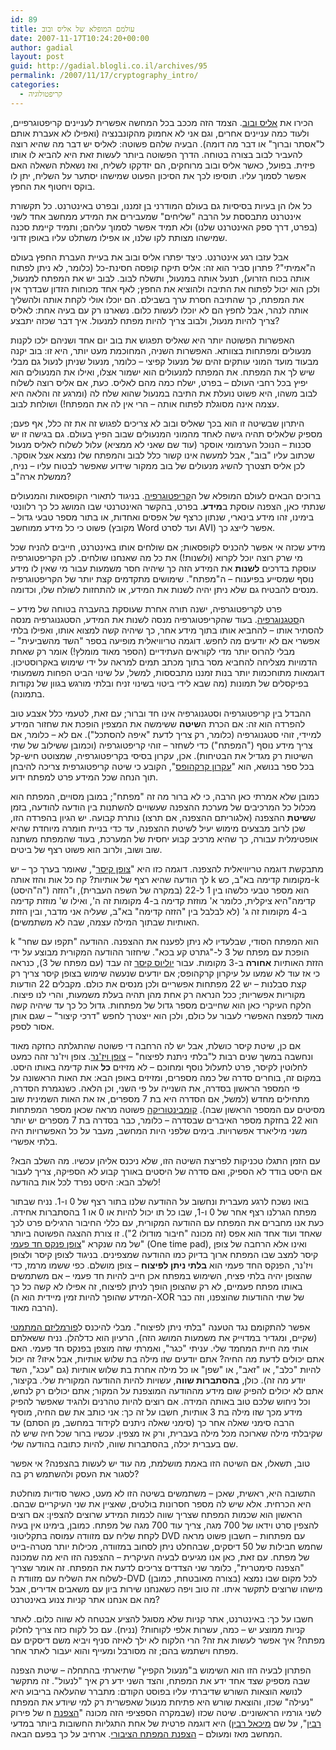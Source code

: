 ```yaml
---
id: 89
title: עולמם המופלא של אליס ובוב
date: 2007-11-17T10:24:20+00:00
author: gadial
layout: post
guid: http://gadial.blogli.co.il/archives/95
permalink: /2007/11/17/cryptography_intro/
categories:
  - קריפטולוגיה
---
```

הכירו את [אליס ובוב](http://he.wikipedia.org/wiki/%D7%90%D7%9C%D7%99%D7%A1_%D7%95%D7%91%D7%95%D7%91). הצמד הזה מככב בכל המחשה אפשרית לעניינים קריפטוגרפיים, ולעוד כמה עניינים אחרים, וגם אני לא אחמוק מהקונבנציה (ואפילו לא אעברת אותם ל"אסתר וברוך" או דבר מה דומה). הבעיה שלהם פשוטה: לאליס יש דבר מה שהיא רוצה להעביר לבוב בצורה בטוחה. הדרך הפשוטה ביותר לעשות זאת היא להביא לו אותו פיזית. בפועל, כאשר אליס ובוב מרוחקים, הם יזדקקו לשליח, ואז נשאלת השאלה האם אפשר לסמוך עליו. תוסיפו לכך את הסיכון הפעוט שמישהו יסתער על השליח, יתן לו בוקס ויחטוף את החפץ.

כל אלו הן בעיות בסיסיות גם בעולם המודרני בן זמננו, ובפרט באינטרנט. כל תקשורת אינטרנט מתבססת על הרבה "שליחים" שמעבירים את המידע ממחשב אחד לשני (בפרט, דרך ספק האינטרנט שלנו) ולא תמיד אפשר לסמוך עליהם; ותמיד קיימת סכנה שמישהו מצותת לקו שלנו, או אפילו משתלט עליו באופן זדוני.

אבל עזבו רגע אינטרנט. כיצד יפתרו אליס ובוב את בעיית העברת החפץ בעולם ה"אמיתי"? פתרון סביר הוא זה: אליס תיקח קופסה חסינת-כל (כלומר, לא ניתן לפתוח אותה בכוח הזרוע), תנעל אותה במנעול, ותשלח לבוב. לבוב יש את המפתח למנעול, ולכן הוא יכול לפתוח את התיבה ולהוציא את החפץ; לאף אחד מכוחות הזדון שבדרך אין את המפתח, כך שהתיבה חסרת ערך בשבילם. הם יוכלו אולי לקחת אותה ולהשליך אותה לנהר, אבל לחפץ הם לא יוכלו לעשות כלום. נשארנו רק עם בעיה אחת: לאליס צריך להיות מנעול, ולבוב צריך להיות מפתח למנעול. איך דבר שכזה יתבצע?

האפשרות הפשוטה יותר היא שאליס תפגוש את בוב יום אחד ושניהם ילכו לקנות מנעולים ומפתחות בצוותא. האפשרות השניה, המחוכמת מעט יותר, היא זו: בוב יקנה מבעוד מועד המוני עותקים זהים של מנעול קפיצי &#8211; כלומר, מנעול שניתן לנעול גם מבלי שיש לך את המפתח. את המפתח למנעולים הוא ישמור אצלו, ואילו את המנעולים הוא יפיץ בכל רחבי העולם &#8211; בפרט, ישלח כמה מהם לאליס. כעת, אם אליס רוצה לשלוח לבוב משהו, היא פשוט נועלת את התיבה במנעול שהוא שלח לה (ומרגע זה והלאה היא עצמה אינה מסוגלת לפתוח אותה &#8211; הרי אין לה את המפתח!) ושולחת לבוב.

היתרון שבשיטה זו הוא בכך שאליס ובוב לא צריכים לפגוש זה את זה כלל, אף פעם; מספיק שלאליס תהיה גישה לאחד מהמוני המנעולים שבוב הפיץ בעולם. גם בגישה זו יש סכנות &#8211; הנוכל הערמומי אוסקר (עוד שם שאני לא ממציא) עלול לשלוח לאליס מנעול שכתוב עליו "בוב", אבל למעשה אינו קשור כלל לבוב והמפתח שלו נמצא אצל אוסקר. לכן אליס תצטרך להשיג מנעולים של בוב ממקור שידוע שאפשר לבטוח עליו &#8211; נניח, ממשלת ארה"ב?

ברוכים הבאים לעולם המופלא של ה[קריפטוגרפיה](http://he.wikipedia.org/wiki/%D7%A7%D7%A8%D7%99%D7%A4%D7%98%D7%95%D7%92%D7%A8%D7%A4%D7%99%D7%94). בניגוד לתאורי הקופסאות והמנעולים שנתתי כאן, הצפנה עוסקת ב**מידע**. בפרט, בהקשר האינטרנטי שבו המושג כל כך רלוונטי בימינו, זהו מידע בינארי, שנתון כרצף של אפסים ואחדות, או בתור מספר טבעי גדול &#8211; פשוט כי כל מידע ממוחשב (מקובץ Word ועד לסרט AVI) אפשר לייצג כך.

מידע שכזה אי אפשר להכניס לקופסאות; אם שולחים אותו באינטרנט, חייבים להניח שכל מי שרק רוצה יוכל לקרוא (ולשנות!) את כל מה שאנחנו שולחים. לכן הקריפטוגרפיה עוסקת בדרכים **לשנות** את המידע הזה כך שיהיה חסר משמעות עבור מי שאין לו מידע נוסף שמסייע בפיענוח &#8211; ה"מפתח". שימושים מתקדמים קצת יותר של הקריפטוגרפיה מנסים להבטיח גם שלא ניתן יהיה לשנות את המידע, או להתחזות לשולח שלו, וכדומה.

פרט לקריפטוגרפיה, ישנה תורה אחרת שעוסקת בהעברה בטוחה של מידע &#8211; ה[סטגנוגרפיה](http://he.wikipedia.org/wiki/%D7%A1%D7%98%D7%92%D7%A0%D7%95%D7%92%D7%A8%D7%A4%D7%99%D7%94). בעוד שהקריפטוגרפיה מנסה לשנות את המידע, הסטגנוגרפיה מנסה להסתיר אותו &#8211; להחביא אותו בתוך מידע אחר, כך שיהיה קשה למצוא אותו, ואפילו בלתי אפשרי אם לא יודעים מה לחפש. דוגמה טריוויאלית מופיעה בספר "השד מהשביעית" &#8211; מבלי להרוס יותר מדי לקוראים העתידיים (הספר מאוד מומלץ!) אומר רק שאחת הדמויות מצליחה להחביא מסר בתוך מכתב תמים למראה על ידי שימוש באקרוסטיכון. דוגמאות מתוחכמות יותר בנות זמננו מתבססות, למשל, על שינוי הביט הפחות משמעותי בפיקסלים של תמונות (מה שבא לידי ביטוי בשינוי זניח ובלתי מורגש בגוון של נקודות בתמונה).

ההבדל בין קריפטוגרפיה וסטגנוגרפיה אינו חד וברור; עם זאת, לטעמי כלל אצבע טוב להפרדה הוא זה: אם הכרת ה**שיטה** ששימשה את המצפין הופכת את שחזור המידע למיידי, זוהי סטגנוגרפיה (כלומר, רק צריך לדעת "איפה להסתכל"). אם לא &#8211; כלומר, אם צריך מידע נוסף ("המפתח") כדי לשחזר &#8211; זוהי קריפטוגרפיה (וכמובן ששילוב של שתי השיטות רק מגדיל את הבטיחות). אכן, עקרון בסיסי בקריפטוגרפיה, שמצוטט חיש-קל בכל ספר בנושא, הוא "[עקרון קרקהופס](http://he.wikipedia.org/wiki/%D7%A2%D7%A7%D7%A8%D7%95%D7%9F_%D7%A7%D7%A8%D7%A7%D7%94%D7%95%D7%A4%D7%A1)", הקובע כי שיטה קריפטוגרפית צריכה להיבחן תוך הנחה שכל המידע פרט למפתח ידוע.

כמובן שלא אמרתי כאן הרבה, כי לא ברור מה זה "מפתח"; במובן מסויים, המפתח הוא מכלול כל המרכיבים של מערכת ההצפנה שעשויים להשתנות בין הודעה להודעה, בזמן ש**שיטת** ההצפנה (אלגוריתם ההצפנה, אם תרצו) נותרת קבועה. יש הגיון בהפרדה הזו, שכן לרוב מבצעים מימוש יעיל לשיטת ההצפנה, עד כדי בניית חומרה מיוחדת שהיא אופטימלית עבורה, כך שהיא מרכיב קבוע יחסית של המערכת, בעוד שהמפתח משתנה שוב ושוב, ולרוב הוא פשוט רצף של ביטים.

מתבקשת דוגמה טריוויאלית להצפנה. דוגמה כזו היא "[צופן קיסר](http://he.wikipedia.org/wiki/%D7%A6%D7%95%D7%A4%D7%9F_%D7%A7%D7%99%D7%A1%D7%A8)", שאומר בערך כך &#8211; יש לך הודעה שהיא רצף של אותיות? קח כל אות והזז אותה k מקומות קדימה בא"ב, כש-k (ה"היסט") הוא מספר טבעי כלשהו בין 1 ל-22 (במקרה של השפה העברית), ו"הזזה קדימה"היא ציקלית, כלומר א' מוזזת קדימה ב-4 מקומות זה ה', ואילו ש' מוזזת קדימה ב-4 מקומות זה ג' (לא לבלבל בין "הזזה קדימה" בא"ב, שעליה אני מדבר, ובין הזזת האותיות שבתוך המילה עצמה, שבה לא משתמשים).

k הוא המפתח הסודי, שבלעדיו לא ניתן לפענח את ההצפנה. ההודעה "תקפו עם שחר" הופכת עם מפתח של 3 ל-"גתרט קע בכא". שיחזור ההודעה המקורית מבוצע על ידי הזזת האותיות **אחורה** ב-3 מקומות. עבור [יוליוס קיסר](http://he.wikipedia.org/wiki/%D7%99%D7%95%D7%9C%D7%99%D7%95%D7%A1_%D7%A7%D7%99%D7%A1%D7%A8) זה עבד (עם מפתח של 3), כנראה כי אז עוד לא שמעו על עיקרון קרקהופס; אם יודעים שנעשה שימוש בצופן קיסר צריך רק קצת סבלנות &#8211; יש 22 מפתחות אפשריים ולכן מנסים את כולם. מקבלים 22 הודעות מקוריות אפשריות; ככל הנראה רק אחת מהן תהיה בעלת משמעות, והרי לנו פיצוח. הלקח העיקרי כאן הוא שחייבים מספר גדול של מפתחות. גדול כל כך עד שיהיה קשה מאוד למפצח האפשרי לעבור על כולם, ולכן הוא ייצטרך לחפש "דרכי קיצור" &#8211; שגם אותן אסור לספק.

אם כן, שיטת קיסר כושלת, אבל יש לה הרחבה די פשוטה שהתגלתה כחזקה מאוד ונחשבה במשך שנים רבות ל"בלתי ניתנת לפיצוח" &#8211; [צופן ויז'נר](http://he.wikipedia.org/wiki/%D7%A6%D7%95%D7%A4%D7%9F_%D7%95%D7%99%D7%96%27%D7%A0%D7%A8). צופן ויז'נר זהה כמעט לחלוטין לקיסר, פרט לתעלול נוסף ומחוכם &#8211; לא מזיזים **כל** אות קדימה באותו היסט. במקום זה, בוחרים סדרה של כמה מספרים, ומזיזים באופן הבא: את האות הראשונה על פי המספר הראשון בסדרה, את השנייה על פי השני, וכן הלאה. כשנגמרת הסדרה, מתחילים מחדש (למשל, אם הסדרה היא בת 7 מספרים, אז את האות השמינית שוב מסיטים עם המספר הראשון שבה). [קומבינטוריקה](http://he.wikipedia.org/wiki/%D7%A7%D7%95%D7%9E%D7%91%D7%99%D7%A0%D7%98%D7%95%D7%A8%D7%99%D7%A7%D7%94) פשוטה מראה שכאן מספר המפתחות הוא 22 בחזקת מספר האיברים שבסדרה &#8211; כלומר, כבר בסדרה בת 7 מספרים יש יותר משני מיליארד אפשרויות. בימים שלפני היות המחשב, מעבר על כל האפשרויות היה בלתי אפשרי.

עם הזמן התגלו טכניקות לפריצת השיטה הזו, שלא ניכנס אליהן עכשיו. מה השלב הבא? אם היסט בודד לא הספיק, ואם סדרה של היסטים באורך קבוע לא הספיקה, צריך לעבור לשלב הבא: היסט נפרד לכל אות בהודעה!

בואו נשכח לרגע מעברית ונחשוב על ההודעה שלנו בתור רצף של 0 ו-1. נניח שבתור מפתח הגרלנו רצף אחר של 0 ו-1, שבו כל תו יכול להיות או 0 או 1 בהסתברות אחידה. כעת אנו מחברים את המפתח עם ההודעה המקורית, עם כללי החיבור הרגילים פרט לכך שאחד ועוד אחד הוא אפס (זה מכונה "חיבור מודולו 2"). זו צורת ההצגה הפשוטה ביותר של מה שנקרא "[צופן פנקס חד פעמי](http://he.wikipedia.org/wiki/%D7%A4%D7%A0%D7%A7%D7%A1_%D7%97%D7%93_%D7%A4%D7%A2%D7%9E%D7%99)" (One time pad), ואינו אלא הרחבה של צופן קיסר למצב שבו המפתח ארוך בדיוק כמו ההודעה שמצפינים. בניגוד לצופן קיסר ולצופן ויז'נר, הפנקס החד פעמי הוא **בלתי ניתן לפיצוח** &#8211; צופן מושלם. כפי ששמו מרמז, כדי שהצופן יהיה בלתי פציח, השימוש במפתח אכן חייב להיות חד פעמי &#8211; אם משתמשים באותו מפתח פעמיים, לא רק שהצופן הופך לניתן לפיצוח, זה אפילו לא קשה כל כך (המידע שהופך להיות זמין מיידית הוא ה-XOR של שתי ההודעות שהוצפנו, וזה כבר הרבה מאוד).

אפשר להתקומם נגד הטענה "בלתי ניתן לפיצוח". מבלי להיכנס ל[פורמליזם המתמטי](http://he.wikipedia.org/wiki/%D7%A1%D7%95%D7%93%D7%99%D7%95%D7%AA_%D7%9E%D7%95%D7%A9%D7%9C%D7%9E%D7%AA) (שקיים, ומגדיר במדוייק את משמעות המושג הזה), הרעיון הוא כדלהלן. נניח ששאלתם אותי מה חיית המחמד שלי. עניתי "כגר", ואמרתי שזה מוצפן בפנקס חד פעמי. האם אתם יכולים לדעת מה החיה? אתם יודעים שזו מילה בת שלוש אותיות, אבל איזו? זה יכול להיות "כלב", או "זאב", או "שפן" או כל מילה אחרת בת שלוש אותיות (גם "עכג", השד יודע מה זה). כולן, **בהסתברות שווה**, עשויות להיות ההודעה המקורית שלי. בקיצור, אתם לא יכולים להפיק שום מידע מההודעה המוצפנת על המקור; אתם יכולים רק לנחש, וכל ניחוש שלכם טוב באותה המידה. אם רוצים להיות טהרנים ולהגיד שאפשר להפיק מידע מכך שזו מילה בת 3 אותיות, חשבו על זה כך: אני כותב את שם החיה, מוסיף הרבה סימני שאלה אחר כך (סימני שאלה ניתנים לקידוד במחשב, מן הסתם) עד שקיבלתי מילה שארוכה מכל מילה בעברית, ורק אז מצפין. עכשיו ברור שכל חיה שיש לה שם בעברית יכלה, בהסתברות שווה, להיות כתובה בהודעה שלי.

טוב, תשאלו, אם השיטה הזו באמת מושלמת, מה עוד יש לעשות בהצפנה? אי אפשר לסגור את העסק ולהשתמש רק בה?

התשובה היא, ראשית, שאכן &#8211; משתמשים בשיטה הזו לא מעט, כאשר סודיות מוחלטת היא הכרחית. אלא שיש לה מספר חסרונות בולטים, שאציין את שני העיקריים שבהם. הראשון הוא שכמות המפתח שצריך שווה לכמות המידע שרוצים להצפין: אם רוצים להצפין סרט וידאו של 700 מגה, צריך עוד 700 מגה של מפתח. כמובן, בימינו אין בעיה לקחת שליח עם מזוודה עמוסה בתקליטוני DVD עם מפתחות &#8211; חשבון פשוט מראה שחמש חבילות של 50 דיסקים, שבהחלט ניתן לסחוב במזוודה, מכילות יותר מטרה-בייט של מפתח. עם זאת, כאן אנו מגיעים לבעיה העיקרית &#8211; ההצפנה הזו היא מה שמכונה "הצפנה סימטרית", כלומר שני הצדדים צריכים לדעת את המפתח. זה אומר שצריך לשלוח את השליח עם מזוודת ה-DVD (בצורה מאובטחת, כמובן) לכל מקום שבו נמצא מישהו שרוצים לתקשר איתו. זה טוב ויפה כשאנחנו שירות ביון עם משאבים אדירים, אבל מה אם אנחנו אתר קניות צנוע באינטרנט?

חשבו על כך: באינטרנט, אתר קניות שלא מסוגל להציע אבטחה לא שווה כלום. לאתר קניות ממוצע יש &#8211; כמה, עשרות אלפי לקוחות? (נניח). עם כל לקוח כזה צריך לחלוק מפתח? איך אפשר לעשות את זה? הרי הלקוח לא ילך לאיזה סניף ויביא משם דיסקים עם מפתח וישתמש בהם; זה מסורבל ומעייף והוא יעבור לאתר אחר.

הפתרון לבעיה הזו הוא השימוש ב"מנעול הקפיץ" שתיארתי בהתחלה &#8211; שיטת הצפנה שבה מספיק שצד אחד ידע את המפתח, והצד השני ידע רק איך "לנעול". זה מתקשר לנושא הוצאות השורש שדיברתי עליו בפוסט הקודם: מתברר שהעלאה בריבוע היא "נעילה" שכזו, והוצאת שורש היא פתיחת מנעול שאפשרית רק למי שיודע את המפתח של פירוק n לשני גורמיו הראשוניים. שיטה שכזו (שבמקרה הספציפי הזה מכונה "[הצפנת רבין](http://he.wikipedia.org/wiki/%D7%94%D7%A6%D7%A4%D7%A0%D7%AA_%D7%A8%D7%91%D7%99%D7%9F)", על שם [מיכאל רבין](http://he.wikipedia.org/wiki/%D7%9E%D7%99%D7%9B%D7%90%D7%9C_%D7%A8%D7%91%D7%99%D7%9F)) היא דוגמה פרטית של אחת התגליות החשובות ביותר במדעי המחשב מאז ומעולם &#8211; [הצפנת המפתח הציבורי](http://he.wikipedia.org/wiki/%D7%9E%D7%A4%D7%AA%D7%97_%D7%A6%D7%99%D7%91%D7%95%D7%A8%D7%99). ארחיב על כך בפעם הבאה.